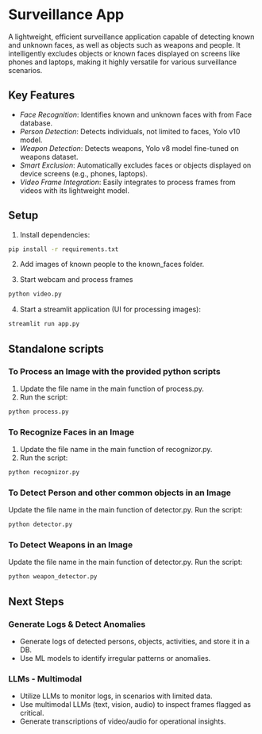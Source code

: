 # Surveillance App
A lightweight, efficient surveillance application capable of detecting known and unknown faces, as well as objects such as weapons and people. It intelligently excludes objects or known faces displayed on screens like phones and laptops, making it highly versatile for various surveillance scenarios.

## Key Features
* *Face Recognition*: Identifies known and unknown faces with from Face database.
* *Person Detection*: Detects individuals, not limited to faces, Yolo v10 model.
* *Weapon Detection*: Detects weapons, Yolo v8 model fine-tuned on weapons dataset.
* *Smart Exclusion*: Automatically excludes faces or objects displayed on device screens (e.g., phones, laptops).
* *Video Frame Integration*: Easily integrates to process frames from videos with its lightweight model.

## Setup
1. Install dependencies:
```bash
pip install -r requirements.txt
```

2. Add images of known people to the known_faces folder.

3. Start webcam and process frames
```bash
python video.py
```

4. Start a streamlit application (UI for processing images):
```bash
streamlit run app.py
```

## Standalone scripts
### To Process an Image with the provided python scripts
1. Update the file name in the main function of process.py.
2. Run the script:
```bash
python process.py
```

### To Recognize Faces in an Image
1. Update the file name in the main function of recognizor.py.
2. Run the script:
```bash
python recognizor.py
```

### To Detect Person and other common objects in an Image
Update the file name in the main function of detector.py.
Run the script:
```bash
python detector.py
```

### To Detect Weapons in an Image
Update the file name in the main function of detector.py.
Run the script:
```bash
python weapon_detector.py
```

## Next Steps
### Generate Logs & Detect Anomalies
* Generate logs of detected persons, objects, activities, and store it in a DB.
* Use ML models to identify irregular patterns or anomalies.

### LLMs - Multimodal
* Utilize LLMs to monitor logs, in scenarios with limited data.
* Use multimodal LLMs (text, vision, audio) to inspect frames flagged as critical.
* Generate transcriptions of video/audio for operational insights.
